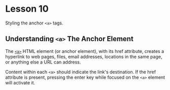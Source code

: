 # Lesson 10

Styling the anchor <code>&lt;a&gt;</code> tags.

## Understanding <code>&lt;a&gt;</code> The Anchor Element

The [<code>&lt;a&gt;</code>](https://developer.mozilla.org/en-US/docs/Web/HTML/Element/a) HTML element (or anchor element), with its href attribute, creates a hyperlink to web pages, files, email addresses, locations in the same page, or anything else a URL can address.

Content within each <code>&lt;a&gt;</code> should indicate the link's destination. If the href attribute is present, pressing the enter key while focused on the <code>&lt;a&gt;</code> element will activate it.
